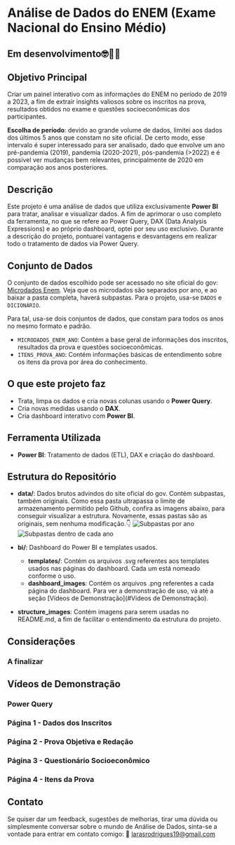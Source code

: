 # Análise de Dados do ENEM (Exame Nacional do Ensino Médio)
## Em desenvolvimento🤓👩‍💻

## Objetivo Principal
Criar um painel interativo com as informações do ENEM no período de 2019 a 2023, a fim de extrair insights valiosos sobre os inscritos na prova, resultados obtidos no exame e questões socioeconômicas dos participantes.

**Escolha de período**: devido ao grande volume de dados, limitei aos dados dos últimos 5 anos que constam no site oficial. De certo modo, esse intervalo é super interessado para ser analisado, dado que envolve um ano pré-pandemia (2019), pandemia (2020-2021), pós-pandemia (>2022) e é possível ver mudanças bem relevantes, principalmente de 2020 em comparação aos anos posteriores. 

## Descrição
Este projeto é uma análise de dados que utiliza exclusivamente **Power BI** para tratar, analisar e visualizar dados. A fim de aprimorar o uso completo da ferramenta, no que se refere ao Power Query, DAX (Data Analysis Expressions) e ao próprio dashboard, optei por seu uso exclusivo. 
Durante a descrição do projeto, pontuarei vantagens e desvantagens em realizar todo o tratamento de dados via Power Query.

## Conjunto de Dados
O conjunto de dados escolhido pode ser acessado no site oficial do gov: [Microdados Enem](https://www.gov.br/inep/pt-br/acesso-a-informacao/dados-abertos/microdados/enem?utm_source=chatgpt.com). 
Veja que os microdados são separados por ano, e ao baixar a pasta completa, haverá subpastas. Para o projeto, usa-se `DADOS` e `DICIONÁRIO`.

Para tal, usa-se dois conjuntos de dados, que constam para todos os anos no mesmo formato e padrão.
- `MICRODADOS_ENEM_ANO`: Contém a base geral de informações dos inscritos, resultados da prova e questões socioeconômicas.
- `ITENS_PROVA_ANO`: Contém informações básicas de entendimento sobre os itens da prova por área do conhecimento.

## O que este projeto faz
- Trata, limpa os dados e cria novas colunas usando o **Power Query**.
- Cria novas medidas usando o **DAX**.
- Cria dashboard interativo com **Power BI**.

## Ferramenta Utilizada
- **Power BI**: Tratamento de dados (ETL), DAX e criação do dashboard.

## Estrutura do Repositório
- **data/**: Dados brutos advindos do site oficial do gov. Contém subpastas, também originais.
Como essa pasta ultrapassa o limite de armazenamento permitido pelo Github, confira as imagens abaixo, para conseguir visualizar a estrutura. Novamente, essas pastas são as originais, sem nenhuma modificação.👇
![Subpastas por ano](one.png)
![Subpastas dentro de cada ano](two.png)

- **bi/**: Dashboard do Power BI e templates usados.
  - **templates/**: Contém os arquivos .svg referentes aos templates usados nas páginas do dashboard. Cada um está nomeado conforme o uso. 
  - **dashboard_images**: Contém os arquivos .png referentes a cada página do dashboard. Para ver a demonstração de uso, vá até a seção [Vídeos de Demonstração](#Vídeos de Demonstração).

- **structure_images**: Contém imagens para serem usadas no README.md, a fim de facilitar o entendimento da estrutura do projeto.
 
## Considerações
### A finalizar


## Vídeos de Demonstração
### Power Query


### Página 1 - Dados dos Inscritos


### Página 2 - Prova Objetiva e Redação


### Página 3 - Questionário Socioeconômico


### Página 4 - Itens da Prova


## Contato 
Se quiser dar um feedback, sugestões de melhorias, tirar uma dúvida ou simplesmente conversar sobre o mundo de Análise de Dados, sinta-se a vontade para entrar em contato comigo:
📩 larasrodrigues19@gmail.com 
